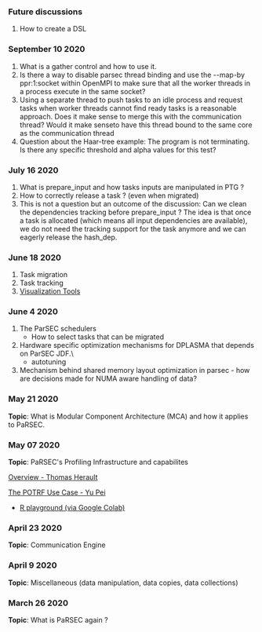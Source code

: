 ### Future discussions
1. How to create a DSL

### September 10 2020 ###

1. What is a gather control and how to use it.
1. Is there a way to disable parsec thread binding and use the --map-by ppr:1:socket within OpenMPI to make sure that all the worker threads in a process execute in the same socket?
1. Using a separate thread to push tasks to an idle process and request tasks when worker threads cannot find ready tasks is a reasonable approach. Does it make sense to merge this with the communication thread? Would it make senseto have this thread bound to the same core as the communication thread
1. Question about the Haar-tree example: The program is not terminating. Is there any specific threshold and alpha values for this test?

### July 16 2020 ###
1. What is prepare_input and how tasks inputs are manipulated in PTG ?
1. How to correctly release a task ? (even when migrated)
1. This is not a question but an outcome of the discussion: Can we clean the dependencies tracking before prepare_input ? The idea is that once a task is allocated (which means all input dependencies are available), we do not need the tracking support for the task anymore and we can eagerly release the hash_dep.

### June 18 2020 ###
1. Task migration
2. Task tracking
3. [Visualization Tools](https://bitbucket.org/icldistcomp/parsec/wiki/VisualizationTools.wiki)

### June 4 2020 ###
1. The ParSEC schedulers
    - How to select tasks that can be migrated
1. Hardware specific optimization mechanisms for DPLASMA that depends on ParSEC JDF.\\
    - autotuning
1. Mechanism behind shared memory layout optimization in parsec - how are decisions made for NUMA aware handling of data?

### May 21 2020 ###

**Topic**:  What is Modular Component Architecture (MCA) and how it applies to PaRSEC.

### May 07 2020 ###

**Topic**: PaRSEC's Profiling Infrastructure and capabilites

[Overview - Thomas Herault](https://bytebucket.org/icldistcomp/parsec/wiki/files/pug070520_prof_therault.pdf)

[The POTRF Use Case - Yu Pei](https://bytebucket.org/icldistcomp/parsec/wiki/files/pug070520_prof_yupei.pdf)

* [R playground (via Google Colab)](https://colab.research.google.com/drive/1a42_sNw9fAJafaI_RXHQXPEXnxbFNNcz?usp=sharing)

### April 23 2020 ###

**Topic**: Communication Engine

### April 9 2020 ###

**Topic**: Miscellaneous (data manipulation, data copies, data collections)

### March 26 2020 ###

**Topic**: What is PaRSEC again ?